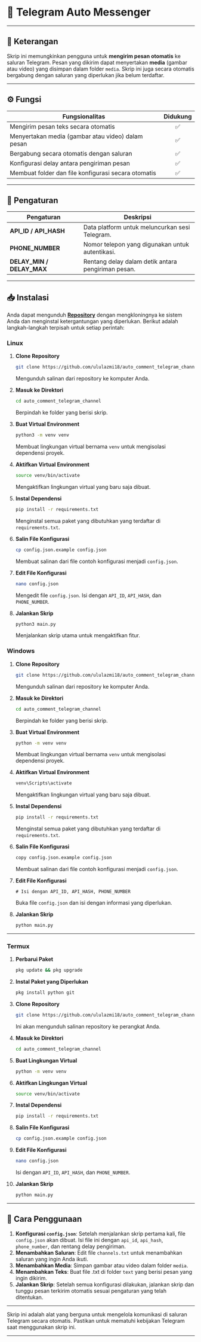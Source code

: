 # 🌟 Telegram Auto Messenger

---

## 📜 Keterangan
Skrip ini memungkinkan pengguna untuk **mengirim pesan otomatis** ke saluran Telegram. Pesan yang dikirim dapat menyertakan **media** (gambar atau video) yang disimpan dalam folder `media`. Skrip ini juga secara otomatis bergabung dengan saluran yang diperlukan jika belum terdaftar.

---

## ⚙️ Fungsi
| Fungsionalitas                                                | Didukung |
|-------------------------------------------------------------|:--------:|
| Mengirim pesan teks secara otomatis                          |    ✅    |
| Menyertakan media (gambar atau video) dalam pesan           |    ✅    |
| Bergabung secara otomatis dengan saluran                     |    ✅    |
| Konfigurasi delay antara pengiriman pesan                   |    ✅    |
| Membuat folder dan file konfigurasi secara otomatis          |    ✅    |

---

## 🔧 Pengaturan
| Pengaturan               | Deskripsi                                                                                                                   |
|--------------------------|----------------------------------------------------------------------------------------------------------------------------|
| **API_ID / API_HASH**    | Data platform untuk meluncurkan sesi Telegram.                                                                           |
| **PHONE_NUMBER**         | Nomor telepon yang digunakan untuk autentikasi.                                                                          |
| **DELAY_MIN / DELAY_MAX**| Rentang delay dalam detik antara pengiriman pesan.                                                                        |

---

## 📥 Instalasi
Anda dapat mengunduh [**Repository**](https://github.com/username/repo) dengan mengkloningnya ke sistem Anda dan menginstal ketergantungan yang diperlukan. Berikut adalah langkah-langkah terpisah untuk setiap perintah:

### Linux
1. **Clone Repository**
   ```bash
   git clone https://github.com/ululazmi18/auto_comment_telegram_channel.git
   ```
   Mengunduh salinan dari repository ke komputer Anda.

2. **Masuk ke Direktori**
   ```bash
   cd auto_comment_telegram_channel
   ```
   Berpindah ke folder yang berisi skrip.

3. **Buat Virtual Environment**
   ```bash
   python3 -m venv venv
   ```
   Membuat lingkungan virtual bernama `venv` untuk mengisolasi dependensi proyek.

4. **Aktifkan Virtual Environment**
   ```bash
   source venv/bin/activate
   ```
   Mengaktifkan lingkungan virtual yang baru saja dibuat.

5. **Instal Dependensi**
   ```bash
   pip install -r requirements.txt
   ```
   Menginstal semua paket yang dibutuhkan yang terdaftar di `requirements.txt`.

6. **Salin File Konfigurasi**
   ```bash
   cp config.json.example config.json
   ```
   Membuat salinan dari file contoh konfigurasi menjadi `config.json`.

7. **Edit File Konfigurasi**
   ```bash
   nano config.json
   ```
   Mengedit file `config.json`. Isi dengan `API_ID`, `API_HASH`, dan `PHONE_NUMBER`.

8. **Jalankan Skrip**
   ```bash
   python3 main.py
   ```
   Menjalankan skrip utama untuk mengaktifkan fitur.

### Windows
1. **Clone Repository**
   ```bash
   git clone https://github.com/ululazmi18/auto_comment_telegram_channel.git
   ```
   Mengunduh salinan dari repository ke komputer Anda.

2. **Masuk ke Direktori**
   ```bash
   cd auto_comment_telegram_channel
   ```
   Berpindah ke folder yang berisi skrip.

3. **Buat Virtual Environment**
   ```bash
   python -m venv venv
   ```
   Membuat lingkungan virtual bernama `venv` untuk mengisolasi dependensi proyek.

4. **Aktifkan Virtual Environment**
   ```bash
   venv\Scripts\activate
   ```
   Mengaktifkan lingkungan virtual yang baru saja dibuat.

5. **Instal Dependensi**
   ```bash
   pip install -r requirements.txt
   ```
   Menginstal semua paket yang dibutuhkan yang terdaftar di `requirements.txt`.

6. **Salin File Konfigurasi**
   ```bash
   copy config.json.example config.json
   ```
   Membuat salinan dari file contoh konfigurasi menjadi `config.json`.

7. **Edit File Konfigurasi**
   ```plaintext
   # Isi dengan API_ID, API_HASH, PHONE_NUMBER
   ```
   Buka file `config.json` dan isi dengan informasi yang diperlukan.

8. **Jalankan Skrip**
   ```bash
   python main.py
   ```

---

### Termux
1. **Perbarui Paket**
   ```bash
   pkg update && pkg upgrade
   ```

2. **Instal Paket yang Diperlukan**
   ```bash
   pkg install python git
   ```

3. **Clone Repository**
   ```bash
   git clone https://github.com/ululazmi18/auto_comment_telegram_channel.git
   ```
   Ini akan mengunduh salinan repository ke perangkat Anda.

4. **Masuk ke Direktori**
   ```bash
   cd auto_comment_telegram_channel
   ```

5. **Buat Lingkungan Virtual**
   ```bash
   python -m venv venv
   ```

6. **Aktifkan Lingkungan Virtual**
   ```bash
   source venv/bin/activate
   ```

7. **Instal Dependensi**
   ```bash
   pip install -r requirements.txt
   ```

8. **Salin File Konfigurasi**
   ```bash
   cp config.json.example config.json
   ```

9. **Edit File Konfigurasi**
   ```bash
   nano config.json
   ```
   Isi dengan `API_ID`, `API_HASH`, dan `PHONE_NUMBER`.

10. **Jalankan Skrip**
    ```bash
    python main.py
    ```

---

## 🚀 Cara Penggunaan
1. **Konfigurasi `config.json`**: Setelah menjalankan skrip pertama kali, file `config.json` akan dibuat. Isi file ini dengan `api_id`, `api_hash`, `phone_number`, dan rentang delay pengiriman.
2. **Menambahkan Saluran**: Edit file `channels.txt` untuk menambahkan saluran yang ingin Anda ikuti.
3. **Menambahkan Media**: Simpan gambar atau video dalam folder `media`.
4. **Menambahkan Teks**: Buat file .txt di folder `text` yang berisi pesan yang ingin dikirim.
5. **Jalankan Skrip**: Setelah semua konfigurasi dilakukan, jalankan skrip dan tunggu pesan terkirim otomatis sesuai pengaturan yang telah ditentukan.

---

Skrip ini adalah alat yang berguna untuk mengelola komunikasi di saluran Telegram secara otomatis. Pastikan untuk mematuhi kebijakan Telegram saat menggunakan skrip ini.

--- 
